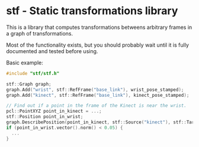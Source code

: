 # stf - Static transformations library

This is a library that computes transformations betweens arbitrary frames in a graph of transformations.

Most of the functionality exists, but you should probably wait until it is fully documented and tested before using.

Basic example:
```cpp
#include "stf/stf.h"

stf::Graph graph;
graph.Add("wrist", stf::RefFrame("base_link"), wrist_pose_stamped);
graph.Add("kinect", stf::RefFrame("base_link"), kinect_pose_stamped);

// Find out if a point in the frame of the Kinect is near the wrist.
pcl::PointXYZ point_in_kinect = ...;
stf::Position point_in_wrist;
graph.DescribePosition(point_in_kinect, stf::Source("kinect"), stf::Target("wrist"), &point_in_wrist);
if (point_in_wrist.vector().norm() < 0.05) {
  ...
}
```
